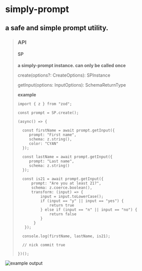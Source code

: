# simply-prompt

## a safe and simple prompt utility.


> ### API
>
>
>
> #### SP
> <strong>a simply-prompt instance. can only be called once</strong>
>
>
> create(options?: CreateOptions): SPInstance
>
> getInput(options: InputOptions): SchemaReturnType
> 
> <strong>example</strong>
>
> ```
>import { z } from "zod";
>
>const prompt = SP.create();
>
>(async() => {
>
>   const firstName = await prompt.getInput({
>      prompt: "First name",
>      schema: z.string(),
>      color: "CYAN"
>   });
>
>   const lastName = await prompt.getInput({
>      prompt: "Last name",
>      schema: z.string()
>   });
>
>   const is21 = await prompt.getInput({
>       prompt: "Are you at least 21?",
>       schema: z.coerce.boolean(),
>       transform: (input) => {
>           input = input.toLowerCase();
>           if (input == "y" || input == "yes") {
>               return true 
>           } else if (input == "n" || input == "no") {
>               return false
>           }
>        } 
>    });
>   
>   console.log(firstName, lastName, is21);
>
>   // nick commit true
>
>})();
>```

![example output](https://github.com/nickcognito/simply-prompt/blob/master/example/example1.jpg?raw=true)